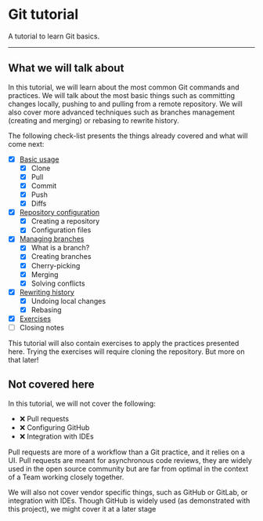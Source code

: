 # Git tutorial

A tutorial to learn Git basics.

---

## What we will talk about

In this tutorial, we will learn about the most common Git commands and practices.
We will talk about the most basic things such as committing changes locally, pushing to
and pulling from a remote repository. We will also cover more advanced techniques such as
branches management (creating and merging) or rebasing to rewrite history.

The following check-list presents the things already covered and what will come next:

- [x] [Basic usage](sections/basics.md)
  - [x] Clone
  - [x] Pull
  - [x] Commit
  - [x] Push
  - [x] Diffs
- [x] [Repository configuration](sections/configuration.md)
  - [x] Creating a repository
  - [x] Configuration files
- [x] [Managing branches](sections/branching.md)
  - [x] What is a branch?
  - [x] Creating branches
  - [x] Cherry-picking
  - [x] Merging
  - [x] Solving conflicts
- [x] [Rewriting history](sections/history.md)
  - [x] Undoing local changes
  - [x] Rebasing
- [x] [Exercises](sections/exercises.md)
- [ ] Closing notes

This tutorial will also contain exercises to apply the practices presented here.
Trying the exercises will require cloning the repository. But more on that later!

## Not covered here

In this tutorial, we will not cover the following:

- :x: Pull requests
- :x: Configuring GitHub
- :x: Integration with IDEs

Pull requests are more of a workflow than a Git practice, and it relies on a UI.
Pull requests are meant for asynchronous code reviews, they are widely used in the open source
community but are far from optimal in the context of a Team working closely together.

We will also not cover vendor specific things, such as GitHub or GitLab, or integration with IDEs.
Though GitHub is widely used (as demonstrated with this project), we might cover it at a later stage

